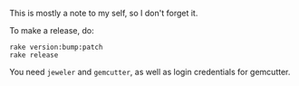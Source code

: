 This is mostly a note to my self, so I don't forget it.

To make a release, do:

    rake version:bump:patch
    rake release

You need `jeweler` and `gemcutter`, as well as login credentials for gemcutter.
